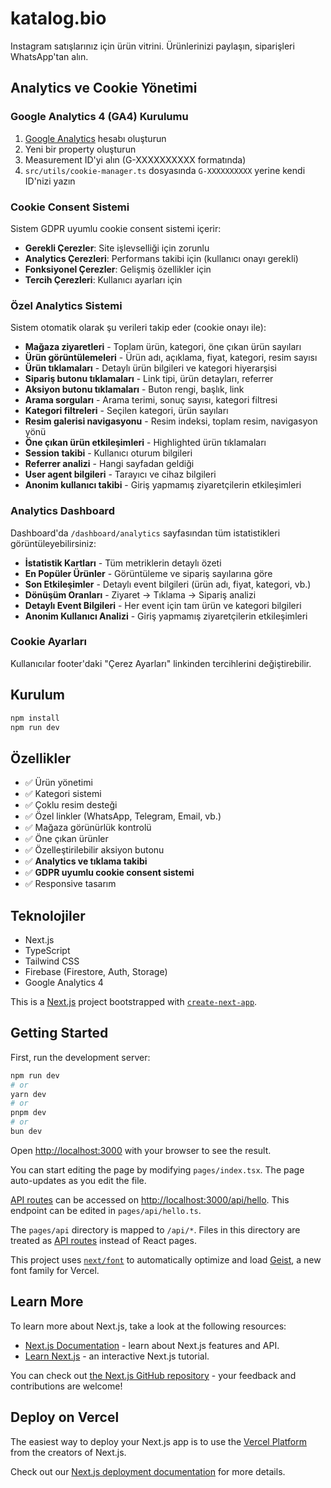 # katalog.bio

Instagram satışlarınız için ürün vitrini. Ürünlerinizi paylaşın, siparişleri WhatsApp'tan alın.

## Analytics ve Cookie Yönetimi

### Google Analytics 4 (GA4) Kurulumu

1. [Google Analytics](https://analytics.google.com/) hesabı oluşturun
2. Yeni bir property oluşturun
3. Measurement ID'yi alın (G-XXXXXXXXXX formatında)
4. `src/utils/cookie-manager.ts` dosyasında `G-XXXXXXXXXX` yerine kendi ID'nizi yazın

### Cookie Consent Sistemi

Sistem GDPR uyumlu cookie consent sistemi içerir:
- **Gerekli Çerezler**: Site işlevselliği için zorunlu
- **Analytics Çerezleri**: Performans takibi için (kullanıcı onayı gerekli)
- **Fonksiyonel Çerezler**: Gelişmiş özellikler için
- **Tercih Çerezleri**: Kullanıcı ayarları için

### Özel Analytics Sistemi

Sistem otomatik olarak şu verileri takip eder (cookie onayı ile):
- **Mağaza ziyaretleri** - Toplam ürün, kategori, öne çıkan ürün sayıları
- **Ürün görüntülemeleri** - Ürün adı, açıklama, fiyat, kategori, resim sayısı
- **Ürün tıklamaları** - Detaylı ürün bilgileri ve kategori hiyerarşisi
- **Sipariş butonu tıklamaları** - Link tipi, ürün detayları, referrer
- **Aksiyon butonu tıklamaları** - Buton rengi, başlık, link
- **Arama sorguları** - Arama terimi, sonuç sayısı, kategori filtresi
- **Kategori filtreleri** - Seçilen kategori, ürün sayıları
- **Resim galerisi navigasyonu** - Resim indeksi, toplam resim, navigasyon yönü
- **Öne çıkan ürün etkileşimleri** - Highlighted ürün tıklamaları
- **Session takibi** - Kullanıcı oturum bilgileri
- **Referrer analizi** - Hangi sayfadan geldiği
- **User agent bilgileri** - Tarayıcı ve cihaz bilgileri
- **Anonim kullanıcı takibi** - Giriş yapmamış ziyaretçilerin etkileşimleri

### Analytics Dashboard

Dashboard'da `/dashboard/analytics` sayfasından tüm istatistikleri görüntüleyebilirsiniz:
- **İstatistik Kartları** - Tüm metriklerin detaylı özeti
- **En Popüler Ürünler** - Görüntüleme ve sipariş sayılarına göre
- **Son Etkileşimler** - Detaylı event bilgileri (ürün adı, fiyat, kategori, vb.)
- **Dönüşüm Oranları** - Ziyaret → Tıklama → Sipariş analizi
- **Detaylı Event Bilgileri** - Her event için tam ürün ve kategori bilgileri
- **Anonim Kullanıcı Analizi** - Giriş yapmamış ziyaretçilerin etkileşimleri

### Cookie Ayarları

Kullanıcılar footer'daki "Çerez Ayarları" linkinden tercihlerini değiştirebilir.

## Kurulum

```bash
npm install
npm run dev
```

## Özellikler

- ✅ Ürün yönetimi
- ✅ Kategori sistemi
- ✅ Çoklu resim desteği
- ✅ Özel linkler (WhatsApp, Telegram, Email, vb.)
- ✅ Mağaza görünürlük kontrolü
- ✅ Öne çıkan ürünler
- ✅ Özelleştirilebilir aksiyon butonu
- ✅ **Analytics ve tıklama takibi**
- ✅ **GDPR uyumlu cookie consent sistemi**
- ✅ Responsive tasarım

## Teknolojiler

- Next.js
- TypeScript
- Tailwind CSS
- Firebase (Firestore, Auth, Storage)
- Google Analytics 4

This is a [Next.js](https://nextjs.org) project bootstrapped with [`create-next-app`](https://nextjs.org/docs/pages/api-reference/create-next-app).

## Getting Started

First, run the development server:

```bash
npm run dev
# or
yarn dev
# or
pnpm dev
# or
bun dev
```

Open [http://localhost:3000](http://localhost:3000) with your browser to see the result.

You can start editing the page by modifying `pages/index.tsx`. The page auto-updates as you edit the file.

[API routes](https://nextjs.org/docs/pages/building-your-application/routing/api-routes) can be accessed on [http://localhost:3000/api/hello](http://localhost:3000/api/hello). This endpoint can be edited in `pages/api/hello.ts`.

The `pages/api` directory is mapped to `/api/*`. Files in this directory are treated as [API routes](https://nextjs.org/docs/pages/building-your-application/routing/api-routes) instead of React pages.

This project uses [`next/font`](https://nextjs.org/docs/pages/building-your-application/optimizing/fonts) to automatically optimize and load [Geist](https://vercel.com/font), a new font family for Vercel.

## Learn More

To learn more about Next.js, take a look at the following resources:

- [Next.js Documentation](https://nextjs.org/docs) - learn about Next.js features and API.
- [Learn Next.js](https://nextjs.org/learn-pages-router) - an interactive Next.js tutorial.

You can check out [the Next.js GitHub repository](https://github.com/vercel/next.js) - your feedback and contributions are welcome!

## Deploy on Vercel

The easiest way to deploy your Next.js app is to use the [Vercel Platform](https://vercel.com/new?utm_medium=default-template&filter=next.js&utm_source=create-next-app&utm_campaign=create-next-app-readme) from the creators of Next.js.

Check out our [Next.js deployment documentation](https://nextjs.org/docs/pages/building-your-application/deploying) for more details.
